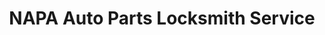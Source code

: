 ---
title: "NAPA Auto Parts Locksmith Service"
url: /new-rochelle/napa-auto-parts-locksmith-service/
shop: Schlüsseldienst
---